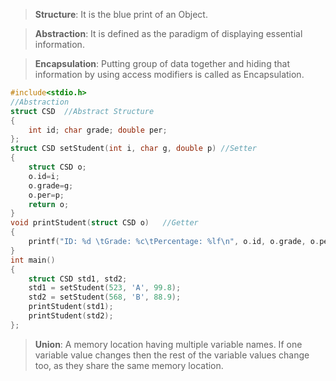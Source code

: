 >**Structure**: It is the blue print of an Object.  

>**Abstraction**: It is defined as the paradigm of displaying essential information.  

>**Encapsulation**: Putting group of data together and hiding that information by using access modifiers is called as Encapsulation.    
```c
#include<stdio.h>
//Abstraction
struct CSD  //Abstract Structure
{
    int id; char grade; double per;
};
struct CSD setStudent(int i, char g, double p) //Setter
{
    struct CSD o;
    o.id=i;
    o.grade=g;
    o.per=p; 
    return o;
}
void printStudent(struct CSD o)   //Getter
{
    printf("ID: %d \tGrade: %c\tPercentage: %lf\n", o.id, o.grade, o.per);
}
int main()
{
    struct CSD std1, std2;
    std1 = setStudent(523, 'A', 99.8);
    std2 = setStudent(568, 'B', 88.9);
    printStudent(std1);
    printStudent(std2);
};
```
>**Union**: A memory location having multiple variable names. If one variable value changes then the rest of the variable values change too, as they share the same memory location.  

